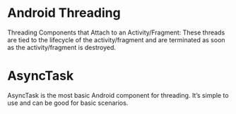 # Android Threading
Threading Components that Attach to an Activity/Fragment:
These threads are tied to the lifecycle of the activity/fragment and are terminated as soon as the activity/fragment is destroyed.

# AsyncTask
AsyncTask is the most basic Android component for threading. It’s simple to use and can be good for basic scenarios.

